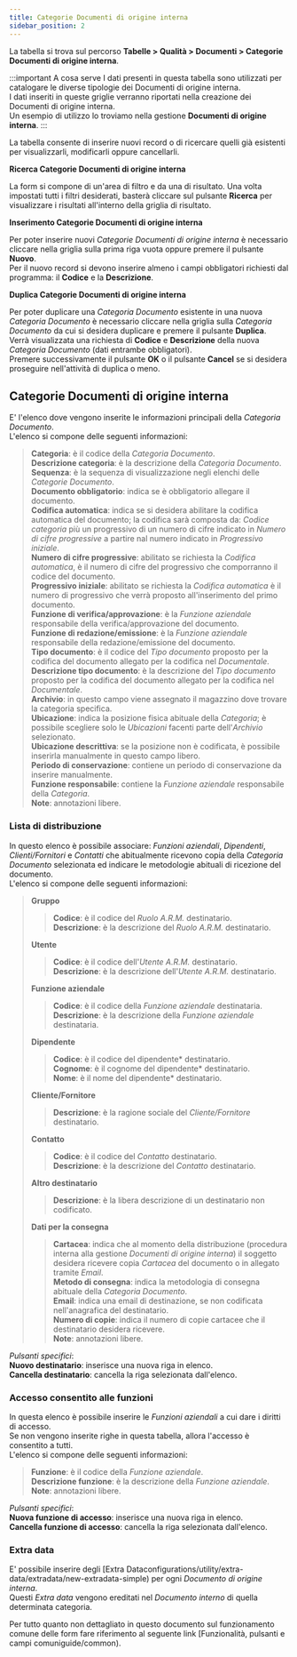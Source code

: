 ```yaml
---
title: Categorie Documenti di origine interna
sidebar_position: 2
---
```


La tabella si trova sul percorso **Tabelle > Qualità > Documenti > Categorie Documenti di origine interna**.

:::important A cosa serve
I dati presenti in questa tabella sono utilizzati per catalogare le diverse tipologie dei Documenti di origine interna.   
I dati inseriti in queste griglie verranno riportati nella creazione dei Documenti di origine interna.   
Un esempio di utilizzo lo troviamo nella gestione **Documenti di origine interna**.
:::

La tabella consente di inserire nuovi record o di ricercare quelli già esistenti per visualizzarli, modificarli oppure cancellarli.

**Ricerca Categorie Documenti di origine interna**

La form si compone di un'area di filtro e da una di risultato. Una volta impostati tutti i filtri desiderati, basterà cliccare sul pulsante **Ricerca** per visualizzare i risultati all'interno della griglia di risultato.

**Inserimento Categorie Documenti di origine interna**

Per poter inserire nuovi *Categorie Documenti di origine interna* è necessario cliccare nella griglia sulla prima riga vuota oppure premere il pulsante **Nuovo**.   
Per il nuovo record si devono inserire almeno i campi obbligatori richiesti dal programma: il **Codice** e la **Descrizione**.

**Duplica Categorie Documenti di origine interna**

Per poter duplicare una *Categoria Documento* esistente in una nuova *Categoria Documento* è necessario cliccare nella griglia sulla *Categoria Documento* da cui si desidera duplicare e premere il pulsante **Duplica**.   
Verrà visualizzata una richiesta di **Codice** e **Descrizione** della nuova *Categoria Documento* (dati entrambe obbligatori).   
Premere successivamente il pulsante **OK** o il pulsante **Cancel** se si desidera proseguire nell'attività di duplica o meno. 

## Categorie Documenti di origine interna

E' l'elenco dove vengono inserite le informazioni principali della *Categoria Documento*.   
L'elenco si compone delle seguenti informazioni:   
> **Categoria**: è il codice della *Categoria Documento*.   
> **Descrizione categoria**: è la descrizione della *Categoria Documento*.   
> **Sequenza**: è la sequenza di visualizzazione negli elenchi delle *Categorie Documento*.   
> **Documento obbligatorio**: indica se è obbligatorio allegare il documento.   
> **Codifica automatica**: indica se si desidera abilitare la codifica automatica del documento; la codifica sarà composta da: *Codice categoria* più un progressivo di un numero di cifre indicato in *Numero di cifre progressive* a partire nal numero indicato in *Progressivo iniziale*.   
> **Numero di cifre progressive**: abilitato se richiesta la *Codifica automatica*, è il numero di cifre del progressivo che comporranno il codice del documento.   
> **Progressivo iniziale**: abilitato se richiesta la *Codifica automatica* è il numero di progressivo che verrà proposto all'inserimento del primo documento.   
> **Funzione di verifica/approvazione**: è la *Funzione aziendale* responsabile della verifica/approvazione del documento.   
> **Funzione di redazione/emissione**: è la *Funzione aziendale* responsabile della redazione/emissione del documento.   
> **Tipo documento**: è il codice del *Tipo documento* proposto per la codifica del documento allegato per la codifica nel *Documentale*.   
> **Descrizione tipo documento**: è la descrizione del *Tipo documento* proposto per la codifica del documento allegato per la codifica nel *Documentale*.   
> **Archivio**: in questo campo viene assegnato il magazzino dove trovare la categoria specifica.   
> **Ubicazione**: indica la posizione fisica abituale della *Categoria*; è possibile scegliere solo le *Ubicazioni* facenti parte dell'*Archivio* selezionato.   
> **Ubicazione descrittiva**: se la posizione non è codificata, è possibile inserirla manualmente in questo campo libero.   
> **Periodo di conservazione**: contiene un periodo di conservazione da inserire manualmente.   
> **Funzione responsabile**: contiene la *Funzione aziendale* responsabile della *Categoria*.   
> **Note**: annotazioni libere.

### Lista di distribuzione

In questo elenco è possibile associare: *Funzioni aziendali*, *Dipendenti*, *Clienti/Fornitori* e *Contatti* che abitualmente ricevono copia della *Categoria Documento* selezionata ed indicare le metodologie abituali di ricezione del documento.   
L'elenco si compone delle seguenti informazioni:   
> **Gruppo**   
>> **Codice**: è il codice del *Ruolo A.R.M.* destinatario.   
>> **Descrizione**: è la descrizione del *Ruolo A.R.M.* destinatario.   
>
> **Utente**   
>> **Codice**: è il codice dell'*Utente A.R.M.* destinatario.   
>> **Descrizione**: è la descrizione dell'*Utente A.R.M.* destinatario.   
>
> **Funzione aziendale**
>> **Codice**: è il codice della *Funzione aziendale* destinataria.   
>> **Descrizione**: è la descrizione della *Funzione aziendale* destinataria.   
>
> **Dipendente**
>> **Codice**: è il codice del dipendente* destinatario.   
>> **Cognome**: è il cognome del dipendente* destinatario.   
>> **Nome**: è il nome del dipendente* destinatario.   
>
> **Cliente/Fornitore**
>> **Descrizione**: è la ragione sociale del *Cliente/Fornitore* destinatario.   
>
> **Contatto**
>> **Codice**: è il codice del *Contatto* destinatario.   
>> **Descrizione**: è la descrizione del *Contatto* destinatario.   
>
> **Altro destinatario**
>> **Descrizione**: è la libera descrizione di un destinatario non codificato.   
>
> **Dati per la consegna**
>> **Cartacea**: indica che al momento della distribuzione (procedura interna alla gestione *Documenti di origine interna*) il soggetto desidera ricevere copia *Cartacea* del documento o in allegato tramite *Email*.   
>> **Metodo di consegna**: indica la metodologia di consegna abituale della *Categoria Documento*.   
>> **Email**: indica una email di destinazione, se non codificata nell'anagrafica del destinatario.   
>> **Numero di copie**: indica il numero di copie cartacee che il destinatario desidera ricevere.   
>> **Note**: annotazioni libere.   

*Pulsanti specifici*:      
**Nuovo destinatario**: inserisce una nuova riga in elenco.   
**Cancella destinatario**: cancella la riga selezionata dall'elenco.   

### Accesso consentito alle funzioni
In questa elenco è possibile inserire le *Funzioni aziendali* a cui dare i diritti di accesso.   
Se non vengono inserite righe in questa tabella, allora l'accesso è consentito a tutti.   
L'elenco si compone delle seguenti informazioni:   
> **Funzione**: è il codice della *Funzione aziendale*.   
> **Descrizione funzione**: è la descrizione della *Funzione aziendale*.   
> **Note**: annotazioni libere.

*Pulsanti specifici*:      
**Nuova funzione di accesso**: inserisce una nuova riga in elenco.   
**Cancella funzione di accesso**: cancella la riga selezionata dall'elenco.   

### Extra data
E' possibile inserire degli [Extra Dataconfigurations/utility/extra-data/extradata/new-extradata-simple) per ogni *Documento di origine interna*.   
Questi *Extra data* vengono ereditati nel *Documento interno* di quella determinata categoria.   

Per tutto quanto non dettagliato in questo documento sul funzionamento comune delle form fare riferimento al seguente link [Funzionalità, pulsanti e campi comuniguide/common).